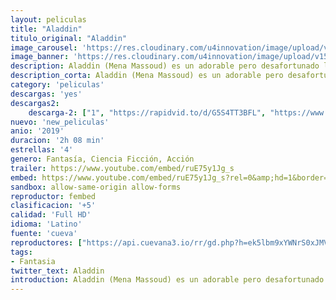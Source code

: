 ```yaml
---
layout: peliculas
title: "Aladdin"
titulo_original: "Aladdin"
image_carousel: 'https://res.cloudinary.com/u4innovation/image/upload/v1559364560/aladdin-poster-min_ofwipi.jpg'
image_banner: 'https://res.cloudinary.com/u4innovation/image/upload/v1559364563/aladdin-banner-min_clhkr0.jpg'
description: Aladdin (Mena Massoud) es un adorable pero desafortunado ladronzuelo enamorado de la hija del Sultán, la princesa Jasmine (Naomi Scott). Para intentar conquistarla, acepta el desafío de Jafar (Marwan Kenzari), que consiste en entrar a una cueva en mitad del desierto para dar con una lámpara mágica que le concederá todos sus deseos. Allí es donde Aladdín conocerá al Genio (Will Smith), dando inicio a una aventura como nunca antes había imaginado.
description_corta: Aladdin (Mena Massoud) es un adorable pero desafortunado ladronzuelo enamorado de la hija del Sultán, la princesa Jasmine (Naomi Scott). Para intentar conquistarla, acepta el desafío de Jafar (Marwan Kenzari), que consiste en entrar a una cueva en mitad del desierto para dar con una lámpara mágica que le concederá todos sus deseos. Allí es donde Aladdín conocerá al Genio (Will Smith), dando inicio a una aventura como nunca antes había imaginado.
category: 'peliculas'
descargas: 'yes'
descargas2:
    descarga-2: ["1", "https://rapidvid.to/d/G5S4TT3BFL", "https://www.google.com/s2/favicons?domain=www.rapidvideo.com","RapidVideo","https://res.cloudinary.com/imbriitneysam/image/upload/v1541473684/mexico.png", "Latino", "Full HD"]
nuevo: 'new_peliculas'
anio: '2019'
duracion: '2h 08 min'
estrellas: '4'
genero: Fantasía, Ciencia Ficción, Acción
trailer: https://www.youtube.com/embed/ruE75y1Jg_s
embed: https://www.youtube.com/embed/ruE75y1Jg_s?rel=0&amp;hd=1&border=0&wmode=opaque&enablejsapi=1&modestbranding=1&controls=1&showinfo=1
sandbox: allow-same-origin allow-forms
reproductor: fembed
clasificacion: '+5'
calidad: 'Full HD'
idioma: 'Latino'
fuente: 'cueva'
reproductores: ["https://api.cuevana3.io/rr/gd.php?h=ek5lbm9xYWNrS0xJMVp5b21KREk0dFBLbjVkaHhkRGdrOG1jbnBpUnhhS1ZsNmhqcHJLbHhkbW1vWG1ia3FuaDBhaVZvSUhXMDd5c3U1MTdmN2lpdzZlU3FadVkyUT09"]
tags:
- Fantasia
twitter_text: Aladdin
introduction: Aladdin (Mena Massoud) es un adorable pero desafortunado ladronzuelo enamorado de la hija del Sultán, la princesa Jasmine (Naomi Scott). Para intentar conquistarla, acepta el desafío de Jafar (Marwan Kenzari), que consiste en entrar a una cueva en mitad del desierto para dar con una lámpara mágica que le concederá todos sus deseos. Allí es donde Aladdín conocerá al Genio (Will Smith), dando inicio a una aventura como nunca antes había imaginado.
---
```












